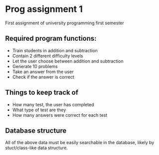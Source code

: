 # Prog assignment 1
 First assignment of university programming first semester



## Required program functions:

<ul>
    <li>Train students in addition and subtraction</li>
    <li>Contain 2 different difficulty levels</li>
    <li>Let the user choose between addition and subtraction</li>
    <li>Generate 10 problems</li>
    <li>Take an answer from the user</li>
    <li>Check if the answer is correct</li>
</ul>



## Things to keep track of

<ul>
    <li>How many test, the user has completed</li>
    <li>What type of test are they</li>
    <li>How many answers were correct for each test</li>
</ul>

## Database structure

All of the above data must be easily searchable in the database, likely by stuct/class-like data structure.



